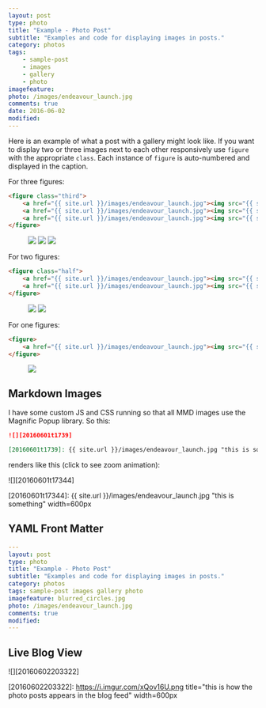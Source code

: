 ```yaml
---
layout: post
type: photo
title: "Example - Photo Post"
subtitle: "Examples and code for displaying images in posts."
category: photos
tags: 
    - sample-post 
    - images 
    - gallery 
    - photo
imagefeature: 
photo: /images/endeavour_launch.jpg
comments: true
date: 2016-06-02
modified: 
---
```


Here is an example of what a post with a gallery might look like. If you want to display two or three images next to each other responsively use `figure` with the appropriate `class`. Each instance of `figure` is auto-numbered and displayed in the caption.

For three figures:

```html
<figure class="third">
    <a href="{{ site.url }}/images/endeavour_launch.jpg"><img src="{{ site.url }}/images/endeavour_launch.jpg"></a>
    <a href="{{ site.url }}/images/endeavour_launch.jpg"><img src="{{ site.url }}/images/endeavour_launch.jpg"></a>
    <a href="{{ site.url }}/images/endeavour_launch.jpg"><img src="{{ site.url }}/images/endeavour_launch.jpg"></a>
</figure>
```

<!--summary-->

<figure class="third">
    <a href="{{ site.url }}/images/endeavour_launch.jpg"><img src="{{ site.url }}/images/endeavour_launch.jpg"></a>
    <a href="{{ site.url }}/images/endeavour_launch.jpg"><img src="{{ site.url }}/images/endeavour_launch.jpg"></a>
    <a href="{{ site.url }}/images/endeavour_launch.jpg"><img src="{{ site.url }}/images/endeavour_launch.jpg"></a>
</figure>

For two figures:

```html
<figure class="half">
    <a href="{{ site.url }}/images/endeavour_launch.jpg"><img src="{{ site.url }}/images/endeavour_launch.jpg"></a>
    <a href="{{ site.url }}/images/endeavour_launch.jpg"><img src="{{ site.url }}/images/endeavour_launch.jpg"></a>
</figure>
```

<figure class="half">
    <a href="{{ site.url }}/images/endeavour_launch.jpg"><img src="{{ site.url }}/images/endeavour_launch.jpg"></a>
    <a href="{{ site.url }}/images/endeavour_launch.jpg"><img src="{{ site.url }}/images/endeavour_launch.jpg"></a>
</figure>

For one figures:

```html
<figure>
    <a href="{{ site.url }}/images/endeavour_launch.jpg"><img src="{{ site.url }}/images/endeavour_launch.jpg"></a>
</figure>
```

<figure>
    <img src="{{ site.url }}/images/endeavour_launch.jpg">
</figure>

## Markdown Images

I have some custom JS and CSS running so that all MMD images use the Magnific Popup library. So this:

```markdown
![][20160601t1739]

[20160601t1739]: {{ site.url }}/images/endeavour_launch.jpg "this is something" width=600px
```
 renders like this (click to see zoom animation):

![][20160601t17344]


[20160601t17344]: {{ site.url }}/images/endeavour_launch.jpg "this is something" width=600px


## YAML Front Matter

```yaml
---
layout: post
type: photo
title: "Example - Photo Post"
subtitle: "Examples and code for displaying images in posts."
category: photos
tags: sample-post images gallery photo
imagefeature: blurred_circles.jpg
photo: /images/endeavour_launch.jpg
comments: true
modified: 
---
```
    
## Live Blog View

![][20160602203322]

[20160602203322]: https://i.imgur.com/xQov16U.png title="this is how the photo posts appears in the blog feed" width=600px
